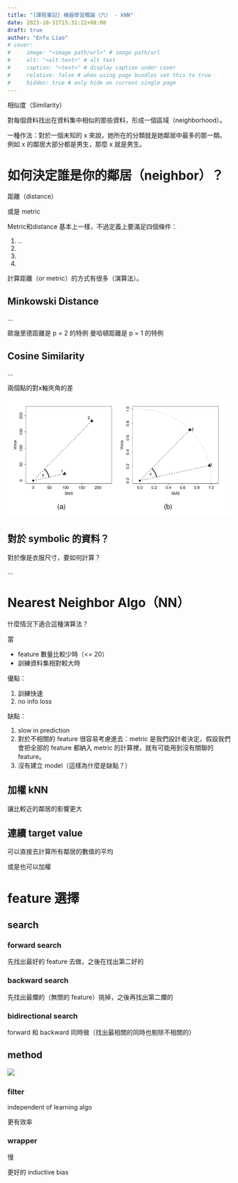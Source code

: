 ```yaml
---
title: "[課程筆記] 機器學習概論（六） - kNN"
date: 2023-10-31T15:31:22+08:00
draft: true
author: "Enfu Liao"
# cover:
#     image: "<image path/url>" # image path/url
#     alt: "<alt text>" # alt text
#     caption: "<text>" # display caption under cover
#     relative: false # when using page bundles set this to true
#     hidden: true # only hide on current single page
---
```



相似度（Similarity）

對每個資料找出在資料集中相似的那些資料，形成一個區域（neighborhood）。

一種作法：對於一個未知的 x 來說，她所在的分類就是她鄰居中最多的那一類。例如 x 的鄰居大部分都是男生，那麼 x 就是男生。

# 如何決定誰是你的鄰居（neighbor）？

距離（distance）

或是 metric

Metric和distance 基本上一樣，不過定義上要滿足四個條件：
1. ..
2.
3.
4.


計算距離（or metric）的方式有很多（演算法）。

## Minkowski Distance

...

歐幾里德距離是 p = 2 的特例
曼哈頓距離是 p = 1 的特例


## Cosine Similarity


...


兩個點的對x軸夾角的差

![](./Screenshot%20from%202023-10-31%2015-58-52.png)


## 對於 symbolic 的資料？

對於像是衣服尺寸，要如何計算？

...



# Nearest Neighbor Algo（NN）

什麼情況下適合這種演算法？

當
- feature 數量比較少時（<= 20）
- 訓練資料集相對較大時


優點：
1. 訓練快速
2. no info loss


缺點：
1. slow in prediction
2. 對於不相關的 feature 很容易考慮進去：metric 是我們設計者決定，假設我們會把全部的 feature 都納入 metric 的計算裡，就有可能用到沒有關聯的 feature。
3. 沒有建立 model（這樣為什麼是缺點？）



## 加權 kNN

讓比較近的鄰居的影響更大


## 連續 target value

可以直接去計算所有鄰居的數值的平均

或是也可以加權


# feature 選擇

## search

### forward search

先找出最好的 feature 去做，之後在找出第二好的



### backward search


先找出最爛的（無關的 feature）挑掉，之後再找出第二爛的


### bidirectional search

forward 和 backward 同時做（找出最相關的同時也剔除不相關的）




## method


![](https://www.researchgate.net/publication/308574147/figure/fig3/AS:412135269126149@1475272113423/Three-types-of-feature-selection-a-Filter-b-Wrapper-c-Embedded.png)


### filter

independent of learning algo 

更有效率

### wrapper

慢

更好的 inductive bias

<!-- ### embedded
好像沒說
feature selection 和訓練同時進行。 -->

